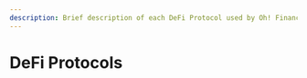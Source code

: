 ```yaml
---
description: Brief description of each DeFi Protocol used by Oh! Finance
---
```


# DeFi Protocols

